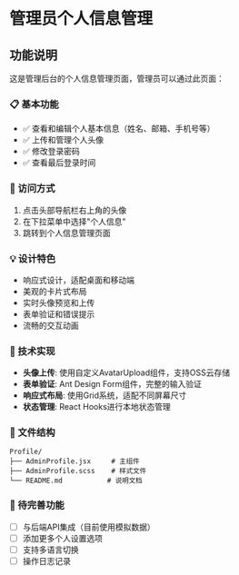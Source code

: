 # 管理员个人信息管理

## 功能说明

这是管理后台的个人信息管理页面，管理员可以通过此页面：

### 📋 基本功能
- ✅ 查看和编辑个人基本信息（姓名、邮箱、手机号等）
- ✅ 上传和管理个人头像
- ✅ 修改登录密码
- ✅ 查看最后登录时间

### 🎯 访问方式
1. 点击头部导航栏右上角的头像
2. 在下拉菜单中选择"个人信息"
3. 跳转到个人信息管理页面

### 💡 设计特色
- 响应式设计，适配桌面和移动端
- 美观的卡片式布局
- 实时头像预览和上传
- 表单验证和错误提示
- 流畅的交互动画

### 🔧 技术实现
- **头像上传**: 使用自定义AvatarUpload组件，支持OSS云存储
- **表单验证**: Ant Design Form组件，完整的输入验证
- **响应式布局**: 使用Grid系统，适配不同屏幕尺寸
- **状态管理**: React Hooks进行本地状态管理

### 📂 文件结构
```
Profile/
├── AdminProfile.jsx     # 主组件
├── AdminProfile.scss    # 样式文件
└── README.md           # 说明文档
```

### 🔨 待完善功能
- [ ] 与后端API集成（目前使用模拟数据）
- [ ] 添加更多个人设置选项
- [ ] 支持多语言切换
- [ ] 操作日志记录